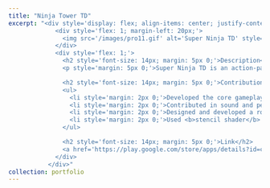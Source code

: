 ```yaml
---
title: "Ninja Tower TD"
excerpt: "<div style='display: flex; align-items: center; justify-content: space-between; font-size: 14px;'>
             <div style='flex: 1; margin-left: 20px;'>
               <img src='/images/pro11.gif' alt='Super Ninja TD' style='max-width: 100%;'>
             </div>
             <div style='flex: 1;'>
               <h2 style='font-size: 14px; margin: 5px 0;'>Description</h2>
               <p style='margin: 5px 0;'>Super Ninja TD is an action-packed Tower Defense game where you battle mythical enemies using powerful weapons like katanas, fireballs, shurikens, and more. Upgrade your arsenal by collecting coins and tokens. Face epic boss fights, choose your upgrades, and fight on in this thrilling adventure!</p>

               <h2 style='font-size: 14px; margin: 5px 0;'>Contribution</h2>
               <ul>
                 <li style='margin: 2px 0;'>Developed the core gameplay loop and leveraged <b>object pooling</b> to optimize spawn systems (projectiles, enemies etc).</li>
                 <li style='margin: 2px 0;'>Contributed in sound and performant <b>particle systems</b> to significantly improve game feel</li>
                 <li style='margin: 2px 0;'>Designed and developed a robust data system using <b>scriptable objects</b></li>
                 <li style='margin: 2px 0;'>Used <b>stencil shader</b> to implement hole gameplay</li>
               </ul>

               <h2 style='font-size: 14px; margin: 5px 0;'>Link</h2>
               <a href='https://play.google.com/store/apps/details?id=com.minigamelab.superninjatd'>Download</a>
             </div>   
           </div>"
collection: portfolio
---
```

